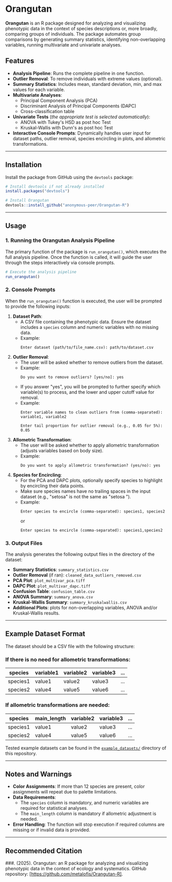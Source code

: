 # Orangutan

**Orangutan** is an R package designed for analyzing and visualizing phenotypic data in the context of species descriptions or, more broadly, comparing groups of individuals. The package automates group comparisons by generating summary statistics, identifying non-overlapping variables, running multivariate and univariate analyses.

## Features

- **Analysis Pipeline**: Runs the complete pipeline in one function.
- **Outlier Removal**: To remove individuals with extreme values (optional).
- **Summary Statistics**: Includes mean, standard deviation, min, and max values for each variable.
- **Multivariate Analyses**:  
  - Principal Component Analysis (PCA)  
  - Discriminant Analysis of Principal Components (DAPC)  
  - Cross-classification table
- **Univariate Tests** (_the appropriate test is selected automatically_):
  - ANOVA with Tukey's HSD as post hoc Test
  - Kruskal-Wallis with Dunn's as post hoc Test
- **Interactive Console Prompts**: Dynamically handles user input for dataset paths, outlier removal, species encircling in plots, and allometric transformations.

---

## Installation

Install the package from GitHub using the `devtools` package:  
   ```R
   # Install devtools if not already installed
   install.packages("devtools")
   ```
   ```R
   # Install Orangutan
   devtools::install_github("anonymous-peer/Orangutan-R")
   ```

---

## Usage

### 1. Running the Orangutan Analysis Pipeline

The primary function of the package is `run_orangutan()`, which executes the full analysis pipeline. 
Once the function is called, it will guide the user through the steps interactively via console prompts.

```R
# Execute the analysis pipeline
run_orangutan()
```

### 2. Console Prompts

When the `run_orangutan()` function is executed, the user will be prompted to provide the following inputs:

1. **Dataset Path**:  
   - A CSV file containing the phenotypic data. Ensure the dataset includes a `species` column and numeric variables with no missing data.  
   - Example:  
     ```
     Enter dataset (path/to/file_name.csv): path/to/dataset.csv
     ```
2. **Outlier Removal**:  
   - The user will be asked whether to remove outliers from the dataset.  
   - Example:  
     ```
     Do you want to remove outliers? [yes/no]: yes
     ```
   - If you answer "yes", you will be prompted to further specify which variable(s) to process, and the lower and upper cutoff value for removal.
   - Example:  
     ```
     Enter variable names to clean outliers from (comma-separated): variable1, variable2
     ```
     ```
     Enter tail proportion for outlier removal (e.g., 0.05 for 5%): 0.05
     ```
3. **Allometric Transformation**:  
   - The user will be asked whether to apply allometric transformation (adjusts variables based on body size).
   - Example:  
     ```
     Do you want to apply allometric transformation? (yes/no): yes
     ```
4. **Species for Encircling**:  
   - For the PCA and DAPC plots, optionally specify species to highlight by encircling their data points.  
   - Make sure species names have no trailing spaces in the input dataset (e.g., "setosa" is not the same as "setosa ").  
   - Example:  
     ```
     Enter species to encircle (comma-separated): species1, species2
     ```
     or
     ```
     Enter species to encircle (comma-separated): species1,species2
     ```

### 3. Output Files

The analysis generates the following output files in the directory of the dataset:

- **Summary Statistics**: `summary_statistics.csv`
- **Outlier Removal** (if ran): `cleaned_data_outliers_removed.csv`
- **PCA Plot**: `plot_multivar_pca.tiff`
- **DAPC Plot**: `plot_multivar_dapc.tiff`
- **Confusion Table**: `confusion_table.csv`
- **ANOVA Summary**: `summary_anova.csv`
- **Kruskal-Wallis Summary**: `summary_kruskalwallis.csv`
- **Additional Plots**: plots for non-overlapping variables, ANOVA and/or Kruskal-Wallis results.

---

## Example Dataset Format

The dataset should be a CSV file with the following structure:

### If there is no need for allometric transformations:
| species    | variable1 | variable2 | variable3 | ... |
|------------|-----------|-----------|-----------|-----|
| species1   | value1    | value2    | value3    | ... |
| species2   | value4    | value5    | value6    | ... |

### If allometric transformations are needed:
| species    | main_length | variable2 | variable3 | ... |
|------------|-------------|-----------|-----------|-----|
| species1   | value1      | value2    | value3    | ... |
| species2   | value4      | value5    | value6    | ... |

Tested example datasets can be found in the [`example_datasets/`](example_datasets) directory of this repository.

---

## Notes and Warnings

- **Color Assignments**: If more than 12 species are present, color assignments will repeat due to palette limitations.
- **Data Requirements**:  
  - The `species` column is mandatory, and numeric variables are required for statistical analyses.  
  - The `main_length` column is mandatory if allometric adjustment is needed.
- **Error Handling**: The function will stop execution if required columns are missing or if invalid data is provided.

---

## Recommended Citation

###. (2025). Orangutan: an R package for analyzing and visualizing phenotypic data in the context of ecology and systematics. GitHub repository: [https://github.com/metalofis/Orangutan-R].
